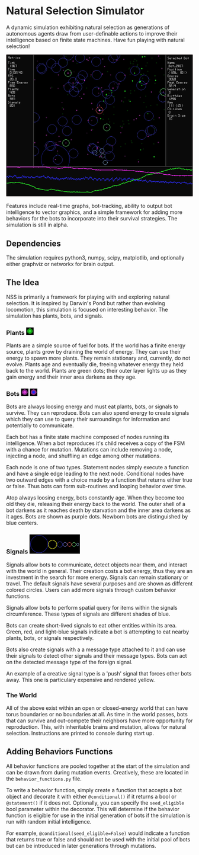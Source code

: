 # Natural Selection Simulator
  A dynamic simulation exhibiting natural selection as generations of autonomous agents draw from 
  user-definable actions to improve their intelligence based on finite state machines. Have fun playing 
  with natural selection!
  
  ![Screen Shot](/resources/screen_shot.png?raw=true "Bot_2167 trying to eat other bots")
  
  Features include real-time graphs, bot-tracking, ability to output bot intelligence to vector 
  graphics, and a simple framework for adding more behaviors for the bots to incorporate into 
  their survival strategies. The simulation is still in alpha.

## Dependencies
  The simulation requires python3, numpy, scipy, matplotlib, and optionally either graphviz or 
  networkx for brain output.

## The Idea
  NSS is primarily a framework for playing with and exploring natural selection. It is inspired by Darwin's Pond 
  but rather than evolving locomotion, this simulation is focused on interesting behavior. The simulation has 
  plants, bots, and signals. 
  
### Plants ![Plant Screen Shot](/resources/screen_shot_plant.png?raw=true "An example of a plant")
  Plants are a simple source of fuel for bots. If the world has a finite energy source, plants grow by draining 
  the world of energy. They can use their energy to spawn more plants. They remain stationary and, currently, do 
  not evolve. Plants age and eventually die, freeing whatever energy they held back to the world. Plants are 
  green dots; their outer layer lights up as they gain energy and their inner area darkens as they age.
  
### Bots ![Bot Screen Shot](/resources/screen_shot_bot.png?raw=true "An example of a mature bot") ![Baby Bot Screen Shot](/resources/screen_shot_bot_newborn.png?raw=true "An example of a baby bot")
  Bots are always loosing energy and must eat plants, bots, or signals to survive. They can reproduce. 
  Bots can also spend energy to create signals which they can use to query their surroundings for 
  information and potentially to communicate. 

  Each bot has a finite state machine composed of nodes running its intelligence. When a bot 
  reproduces it's child receives a copy of the FSM with a chance for mutation. Mutations can include 
  removing a node, injecting a node, and shuffling an edge among other mutations. 
  
  Each node is one of two types. Statement nodes simply execute a function and have a single edge leading 
  to the next node. Conditional nodes have two outward edges with a choice made by a function that returns 
  either true or false. Thus bots can form sub-routines and looping behavior over time.
  
  Atop always loosing energy, bots constantly age. When they become too old they die, releasing their energy 
  back to the world. The outer shell of a bot darkens as it reaches death by starvation and the inner area 
  darkens as it ages. Bots are shown as purple dots. Newborn bots are distinguished by blue centers.
  
### Signals ![Signals Screen Shot](/resources/screen_shot_signals.png?raw=true "The various default signals")
  Signals allow bots to communicate, detect objects near them, and interact with the world in general. Their 
  creation costs a bot energy, thus they are an investment in the search for more energy. Signals can 
  remain stationary or travel. The default signals have several purposes and are shown as different colored 
  circles. Users can add more signals through custom behavior functions. 
  
  Signals allow bots to perform spatial query for items within the signals circumference. These types of signals 
  are different shades of blue.
  
  Bots can create short-lived signals to eat other entities within its area. Green, red, and light-blue 
  signals indicate a bot is attempting to eat nearby plants, bots, or signals respectively. 
  
  Bots also create signals with a a message type attached to it and can use their signals to detect other signals 
  and their message types. Bots can act on the detected message type of the foreign signal.
  
  An example of a creative signal type is a 'push' signal that forces other bots away. This one is particulary 
  expensive and rendered yellow.

### The World
  All of the above exist within an open or closed-energy world that can have torus boundaries or no 
  boundaries at all. As time in the world passes, bots that can survive and out-compete their neighbors 
  have more opportunity for reproduction. This, with inheritable brains and mutation, allows for 
  natural selection. Instructions are printed to console during start up.
  
## Adding Behaviors Functions
  All behavior functions are pooled together at the start of the simulation and can be drawn from during 
  mutation events. Creatively, these are located in the `behavior_functions.py` file. 
  
  To write a behavior function, simply create a function that accepts a bot object and decorate it 
  with either `@conditional()` if it returns a bool or `@statement()` if it does not. Optionally, you can 
  specify the `seed_eligible` bool parameter within the decorator. This will determine if the behavior 
  function is eligible for use in the initial generation of bots if the simulation is run with random 
  initial intelligence. 
  
  For example, `@conditional(seed_eligible=False)` would indicate a function that returns true or false 
  and should not be used with the initial pool of bots but can be introduced in later generations 
  through mutations.
  
